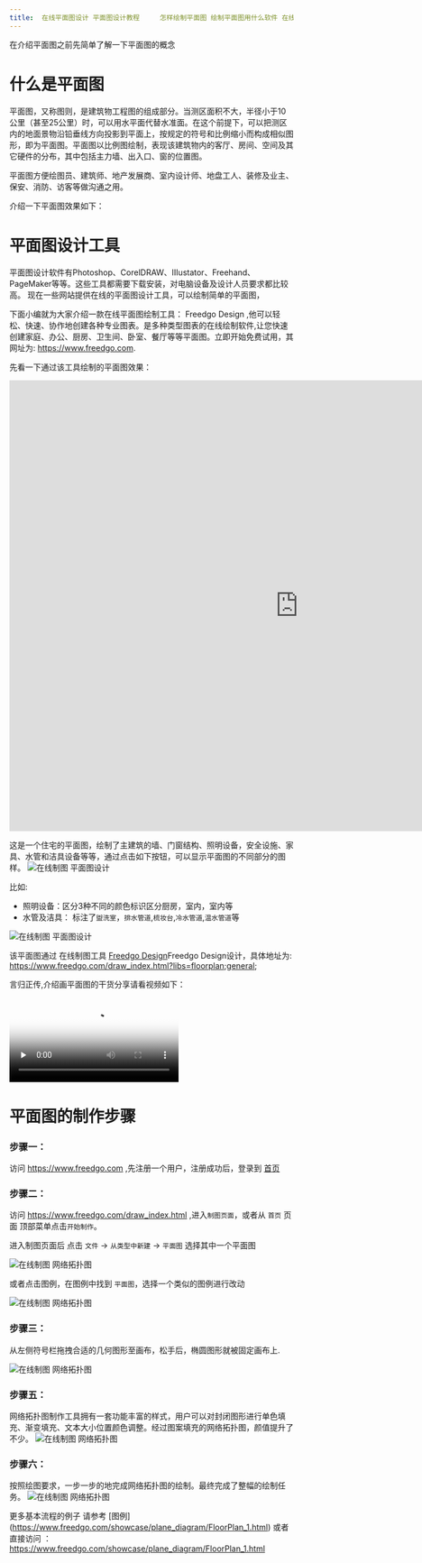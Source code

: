 ```yaml
---
title: 	在线平面图设计	平面图设计教程 	怎样绘制平面图 绘制平面图用什么软件 在线制图
---
```


在介绍平面图之前先简单了解一下平面图的概念

# 什么是平面图

平面图，又称图则，是建筑物工程图的组成部分。当测区面积不大，半径小于10公里（甚至25公里）时，可以用水平面代替水准面。在这个前提下，可以把测区内的地面景物沿铅垂线方向投影到平面上，按规定的符号和比例缩小而构成相似图形，即为平面图。平面图以比例图绘制，表现该建筑物内的客厅、房间、空间及其它硬件的分布，其中包括主力墙、出入口、窗的位置图。

平面图方便绘图员、建筑师、地产发展商、室内设计师、地盘工人、装修及业主、保安、消防、访客等做沟通之用。

介绍一下平面图效果如下：

# 平面图设计工具

平面图设计软件有Photoshop、CorelDRAW、IIIustator、Freehand、PageMaker等等。这些工具都需要下载安装，对电脑设备及设计人员要求都比较高。
现在一些网站提供在线的平面图设计工具，可以绘制简单的平面图，

下面小编就为大家介绍一款在线平面图绘制工具： Freedgo Design ,他可以轻松、快速、协作地创建各种专业图表。是多种类型图表的在线绘制软件,让您快速创建家庭、办公、厨房、卫生间、卧室、餐厅等等平面图。立即开始免费试用，其网址为: https://www.freedgo.com.

先看一下通过该工具绘制的平面图效果：

<iframe src="https://www.freedgo.com/draw_index.html?lightbox=1&p=ex1&highlight=0000ff&edit=_blank&layers=1&nav=1&title=平面图示例#Uhttps://www.freedgo.com/templates/floor/floor_sample1.xml" width="1024px" height="800px" frameborder="0" scrolling="no"></iframe>

这是一个住宅的平面图，绘制了主建筑的墙、门窗结构、照明设备，安全设施、家具、水管和洁具设备等等，通过点击如下按钮，可以显示平面图的不同部分的图样。
![在线制图 平面图设计](https://www.freedgo.com/public/themes/freedgo/floor/floor1.png "在线制图 平面图设计")

比如:

- 照明设备：区分3种不同的颜色标识区分厨房，室内，室内等
- 水管及洁具： 标注了`盥洗室`，`排水管道`,`梳妆台`,`冷水管道`,`温水管道`等

![在线制图 平面图设计](https://www.freedgo.com/public/themes/freedgo/floor/floor2.png "在线制图 平面图设计")


该平面图通过 在线制图工具 [Freedgo Design](https://www.freedgo.com/draw_index.html?libs=floorplan;general; "平面图设计工具")Freedgo Design设计，具体地址为: https://www.freedgo.com/draw_index.html?libs=floorplan;general;

言归正传,介绍画平面图的干货分享请看视频如下：

<video id="video" controls="" preload="none" poster="/public/themes/freedgo/floor/floor1.png">
<source id="mp4" src="/public/themes/freedgo/floor/floor_m.mp4" type="video/mp4">
</video> 



# 平面图的制作步骤

### 步骤一：

访问 https://www.freedgo.com ,先注册一个用户，注册成功后，登录到 [首页](https://www.freedgo.com)

### 步骤二：

访问 https://www.freedgo.com/draw_index.html ,进入`制图页面`，或者从 `首页` 页面 顶部菜单点击`开始制作`。

进入制图页面后 点击 `文件` -> `从类型中新建` -> `平面图` 选择其中一个平面图

![在线制图 网络拓扑图](https://www.freedgo.com/public/themes/freedgo/floor/floor3.png "在线制图 网络拓扑图")


或者点击图例，在图例中找到 `平面图`，选择一个类似的图例进行改动

![在线制图 网络拓扑图](https://www.freedgo.com/public/themes/freedgo/floor/floor4.png "在线制图 网络拓扑图")

### 步骤三：

从左侧符号栏拖拽合适的几何图形至画布，松手后，椭圆图形就被固定画布上.

![在线制图 网络拓扑图](https://www.freedgo.com/public/themes/freedgo/floor/floor5.png "在线制图 网络拓扑图")
 


### 步骤五：

网络拓扑图制作工具拥有一套功能丰富的样式，用户可以对封闭图形进行单色填充、渐变填充、文本大小位置颜色调整。经过图案填充的网络拓扑图，颜值提升了不少。
![在线制图 网络拓扑图](https://www.freedgo.com/public/themes/freedgo/floor/floor6.png "在线制图 网络拓扑图")


### 步骤六：

按照绘图要求，一步一步的地完成网络拓扑图的绘制。最终完成了整幅的绘制任务。
![在线制图 网络拓扑图](https://www.freedgo.com/public/themes/freedgo/floor/floor7.png "在线制图 网络拓扑图")



更多基本流程的例子 请参考 [图例] (https://www.freedgo.com/showcase/plane_diagram/FloorPlan_1.html) 或者直接访问 ： https://www.freedgo.com/showcase/plane_diagram/FloorPlan_1.html




